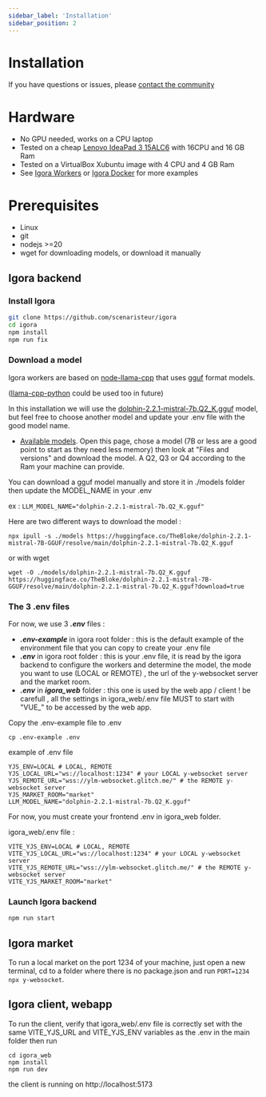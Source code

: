 ```yaml
---
sidebar_label: 'Installation'
sidebar_position: 2
---
```




# Installation
If you have questions or issues, please [contact the community](./help)

# Hardware
- No GPU needed, works on a CPU laptop
- Tested on a cheap [Lenovo IdeaPad 3 15ALC6](https://www.google.com/search?client=firefox-b-lm&q=ideapad+3+15alc6) with 16CPU and 16 GB Ram
- Tested on a VirtualBox Xubuntu image with 4 CPU and 4 GB Ram
- See [Igora Workers](./Igora%20Protocol/Igora%20workers) or [Igora Docker](./Igora%20Docker) for more examples


# Prerequisites
- Linux
- git
- nodejs >=20
- wget for downloading models, or download it manually

## Igora backend
### Install Igora

```bash
git clone https://github.com/scenaristeur/igora
cd igora
npm install
npm run fix
```

### Download a model

Igora workers are based on [node-llama-cpp](https://withcatai.github.io/node-llama-cpp/) that uses [gguf](https://github.com/ggerganov/ggml/blob/master/docs/gguf.md) format models. 

([llama-cpp-python](https://llama-cpp-python.readthedocs.io/en/latest/) could be used too in future)

In this installation we will use the [dolphin-2.2.1-mistral-7b.Q2_K.gguf](https://huggingface.co/TheBloke/dolphin-2.2.1-mistral-7B-GGUF) model, but feel free to choose another model and update your .env file with the good model name.

- [Available models](https://huggingface.co/TheBloke?search_models=gguf&sort_models=downloads#models). Open this page, chose a model (7B or less are a good point to start as they need less memory) then look at "Files and versions" and download the model. A Q2, Q3 or Q4 according to the Ram your machine can provide.

You can download a gguf model manually and store it in ./models folder then update the MODEL_NAME in your .env 

ex : `LLM_MODEL_NAME="dolphin-2.2.1-mistral-7b.Q2_K.gguf"`

Here are two different ways to download the model :

```
npx ipull -s ./models https://huggingface.co/TheBloke/dolphin-2.2.1-mistral-7B-GGUF/resolve/main/dolphin-2.2.1-mistral-7b.Q2_K.gguf
```

or with wget 

```
wget -O ./models/dolphin-2.2.1-mistral-7b.Q2_K.gguf https://huggingface.co/TheBloke/dolphin-2.2.1-mistral-7B-GGUF/resolve/main/dolphin-2.2.1-mistral-7b.Q2_K.gguf?download=true
```



### The 3 .env files
For now, we use 3 ***.env*** files : 
- ***.env-example*** in igora root folder : this is the default example of the environment file that you can copy to create your .env file
- ***.env*** in igora root folder : this is your .env file, it is read by the igora backend to configure the workers and determine the model, the mode you want to use (LOCAL or REMOTE) , the url of the y-websocket server and the market room.
- ***.env*** in ***igora_web*** folder : this one is used by the web app / client ! be carefull , all the settings in igora_web/.env file MUST to start with "VUE_" to be accessed by the web app.

Copy the .env-example file to .env

```
cp .env-example .env
```


example of .env file
```
YJS_ENV=LOCAL # LOCAL, REMOTE
YJS_LOCAL_URL="ws://localhost:1234" # your LOCAL y-websocket server
YJS_REMOTE_URL="wss://ylm-websocket.glitch.me/" # the REMOTE y-websocket server
YJS_MARKET_ROOM="market"
LLM_MODEL_NAME="dolphin-2.2.1-mistral-7b.Q2_K.gguf"

```

For now, you must create your frontend .env in igora_web folder.

igora_web/.env file :
```
VITE_YJS_ENV=LOCAL # LOCAL, REMOTE
VITE_YJS_LOCAL_URL="ws://localhost:1234" # your LOCAL y-websocket server
VITE_YJS_REMOTE_URL="wss://ylm-websocket.glitch.me/" # the REMOTE y-websocket server
VITE_YJS_MARKET_ROOM="market"
```

### Launch Igora backend
```bash
npm run start

```

## Igora market

To run a local market on the port 1234 of your machine, just open a new terminal, cd to a folder where there is no package.json and run ```PORT=1234 npx y-websocket```.


## Igora client, webapp

To run the client, verify that igora_web/.env file is correctly set with the same VITE_YJS_URL and VITE_YJS_ENV variables as the .env in the main folder then run 

```
cd igora_web
npm install
npm run dev
```

the client is running on http://localhost:5173




